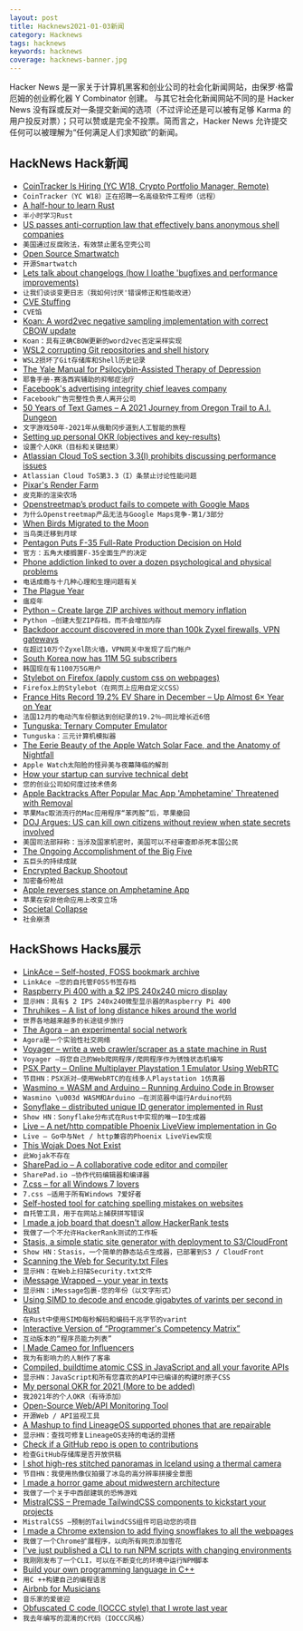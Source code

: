 ```yaml
---
layout: post
title: Hacknews2021-01-03新闻
category: Hacknews
tags: hacknews
keywords: hacknews
coverage: hacknews-banner.jpg
---
```


Hacker News 是一家关于计算机黑客和创业公司的社会化新闻网站，由保罗·格雷厄姆的创业孵化器 Y Combinator 创建。
与其它社会化新闻网站不同的是 Hacker News 没有踩或反对一条提交新闻的选项（不过评论还是可以被有足够 Karma 的用户投反对票）；只可以赞或是完全不投票。简而言之，Hacker News 允许提交任何可以被理解为“任何满足人们求知欲”的新闻。

## HackNews Hack新闻


- [CoinTracker Is Hiring (YC W18, Crypto Portfolio Manager, Remote)](https://www.cointracker.io/careers)
- `CoinTracker（YC W18）正在招聘一名高级软件工程师（远程）`
- [A half-hour to learn Rust](https://fasterthanli.me/articles/a-half-hour-to-learn-rust)
- `半小时学习Rust`
- [US passes anti-corruption law that effectively bans anonymous shell companies](https://www.independent.co.uk/news/world/americas/us-passes-historic-anti-corruption-legislation-that-effectively-bans-anonymous-shell-companies-b1781380.html)
- `美国通过反腐败法，有效禁止匿名空壳公司`
- [Open Source Smartwatch](https://www.pine64.org/pinetime/)
- `开源Smartwatch`
- [Lets talk about changelogs (how I loathe 'bugfixes and performance improvements)](https://raymii.org/s/blog/Rant_Lets_talk_about_changelogs.html)
- `让我们谈谈变更日志（我如何讨厌'错误修正和性能改进）`
- [CVE Stuffing](https://jerrygamblin.com/2020/12/17/cve-stuffing/)
- `CVE馅`
- [Koan: A word2vec negative sampling implementation with correct CBOW update](https://github.com/bloomberg/koan)
- `Koan：具有正确CBOW更新的word2vec否定采样实现`
- [WSL2 corrupting Git repositories and shell history](https://github.com/microsoft/WSL2-Linux-Kernel/issues/168)
- `WSL2损坏了Git存储库和Shell历史记录`
- [The Yale Manual for Psilocybin-Assisted Therapy of Depression](https://psyarxiv.com/u6v9y)
- `耶鲁手册-赛洛西宾辅助的抑郁症治疗`
- [Facebook's advertising integrity chief leaves company](https://www.reuters.com/article/us-facebook-executive-idUSKBN2962M6)
- `Facebook广告完整性负责人离开公司`
- [50 Years of Text Games – A 2021 Journey from Oregon Trail to A.I. Dungeon](https://if50.substack.com/p/introduction)
- `文字游戏50年-2021年从俄勒冈步道到人工智能的旅程`
- [Setting up personal OKR (objectives and key-results)](https://hackpravj.com/blog/personal-okr-2021-plan/)
- `设置个人OKR（目标和关键结果）`
- [Atlassian Cloud ToS section 3.3(I) prohibits discussing performance issues](https://www.atlassian.com/legal/cloud-terms-of-service)
- `Atlassian Cloud ToS第3.3（I）条禁止讨论性能问题`
- [Pixar's Render Farm](https://twitter.com/pixprin/status/1345146328058269696)
- `皮克斯的渲染农场`
- [Openstreetmap’s product fails to compete with Google Maps](https://bedogged.substack.com/p/the-mobile-map-app-part-i-the-void)
- `为什么Openstreetmap产品无法与Google Maps竞争-第1/3部分`
- [When Birds Migrated to the Moon](https://thereader.mitpress.mit.edu/when-birds-migrated-to-the-moon/)
- `当鸟类迁移到月球`
- [Pentagon Puts F-35 Full-Rate Production Decision on Hold](https://www.thedrive.com/the-war-zone/38507/its-official-pentagon-puts-f-35-full-rate-production-decision-on-hold)
- `官方：五角大楼搁置F-35全面生产的决定`
- [Phone addiction linked to over a dozen psychological and physical problems](https://cognitiontoday.com/phone-addiction-coping-solutions-research-statistics/)
- `电话成瘾与十几种心理和生理问题有关`
- [The Plague Year](https://www.newyorker.com/magazine/2021/01/04/the-plague-year)
- `瘟疫年`
- [Python – Create large ZIP archives without memory inflation](https://github.com/BuzonIO/zipfly#lib)
- `Python –创建大型ZIP存档，而不会增加内存`
- [Backdoor account discovered in more than 100k Zyxel firewalls, VPN gateways](https://www.zdnet.com/article/backdoor-account-discovered-in-more-than-100000-zyxel-firewalls-vpn-gateways/)
- `在超过10万个Zyxel防火墙，VPN网关中发现了后门帐户`
- [South Korea now has 11M 5G subscribers](https://www.telecomlead.com/5g/south-korea-has-11-mn-5g-subscribers-98257)
- `韩国现在有1100万5G用户`
- [Stylebot on Firefox (apply custom css on webpages)](https://addons.mozilla.org/en-US/firefox/addon/stylebot-web/)
- `Firefox上的Stylebot（在网页上应用自定义CSS）`
- [France Hits Record 19.2% EV Share in December – Up Almost 6× Year on Year](https://cleantechnica.com/2021/01/02/france-hits-record-19-2-ev-share-in-december-up-almost-6x-year-on-year/)
- `法国12月的电动汽车份额达到创纪录的19.2％–同比增长近6倍`
- [Tunguska: Ternary Computer Emulator](http://tunguska.sourceforge.net/about.html)
- `Tunguska：三元计算机模拟器`
- [The Eerie Beauty of the Apple Watch Solar Face, and the Anatomy of Nightfall](https://www.hodinkee.com/articles/the-eerie-beauty-of-the-apple-watch-solar-face-and-the-anatomy-of-nightfall)
- `Apple Watch太阳脸的怪异美与夜幕降临的解剖`
- [How your startup can survive technical debt](https://andreschweighofer.com/tech/how-your-startup-can-survive-technical-debt/)
- `您的创业公司如何度过技术债务`
- [Apple Backtracks After Popular Mac App 'Amphetamine' Threatened with Removal](https://www.macrumors.com/2021/01/02/amphetamine-app-store-removal-threat/)
- `苹果Mac取消流行的Mac应用程序“苯丙胺”后，苹果撤回`
- [DOJ Argues: US can kill own citizens without review when state secrets involved](https://www.abajournal.com/news/article/doj-lawyer-argues-us-can-kill-its-own-citizens-without-review-when-state-secrets-are-involved)
- `美国司法部辩称：当涉及国家机密时，美国可以不经审查即杀死本国公民`
- [The Ongoing Accomplishment of the Big Five](https://carcinisation.com/2020/07/04/the-ongoing-accomplishment-of-the-big-five/)
- `五巨头的持续成就`
- [Encrypted Backup Shootout](https://acha.ninja/blog/encrypted_backup_shootout/)
- `加密备份枪战`
- [Apple reverses stance on Amphetamine App](https://www.engadget.com/apple-will-not-ban-mac-app-amphetamine-from-store-224919743.html)
- `苹果在安非他命应用上改变立场`
- [Societal Collapse](https://en.wikipedia.org/wiki/Societal_collapse)
- `社会崩溃`


## HackShows Hacks展示

- [ LinkAce – Self-hosted, FOSS bookmark archive](https://www.linkace.org/)
- `LinkAce –您的自托管FOSS书签存档`
- [ Raspberry Pi 400 with a $2 IPS 240x240 micro display](https://github.com/igbit/micro-displays/blob/main/README.md)
- `显示HN：具有$ 2 IPS 240x240微型显示器的Raspberry Pi 400`
- [ Thruhikes – A list of long distance hikes around the world](https://thruhikes.net/)
- `世界各地越来越多的长途徒步旅行`
- [ The Agora – an experimental social network](http://anagora.org/node/agora)
- `Agora是一个实验性社交网络`
- [ Voyager – write a web crawler/scraper as a state machine in Rust](https://github.com/mattsse/voyager)
- `Voyager –将您自己的Web爬网程序/爬网程序作为锈蚀状态机编写`
- [ PSX Party – Online Multiplayer Playstation 1 Emulator Using WebRTC](https://psxparty.kosmi.io/?ref=hn1)
- `节目HN：PSX派对–使用WebRTC的在线多人Playstation 1仿真器`
- [ Wasmino = WASM and Arduino – Running Arduino Code in Browser](https://blog.yifangu.com/2020/12/30/wasmino-wasm-arduino-running-arduino-code-in-browser/)
- `Wasmino \u003d WASM和Arduino –在浏览器中运行Arduino代码`
- [ Sonyflake – distributed unique ID generator implemented in Rust](https://github.com/bahlo/sonyflake-rs)
- `Show HN：Sonyflake分布式在Rust中实现的唯一ID生成器`
- [ Live – A net/http compatible Phoenix LiveView implementation in Go](https://github.com/jfyne/live)
- `Live – Go中与Net / http兼容的Phoenix LiveView实现`
- [ This Wojak Does Not Exist](https://thiswojakdoesnotexist.com/)
- `此Wojak不存在`
- [ SharePad.io – A collaborative code editor and compiler](https://www.sharepad.io/)
- `SharePad.io –协作代码编辑器和编译器`
- [ 7.css – for all Windows 7 lovers](https://khang-nd.github.io/7.css)
- `7.css –适用于所有Windows 7爱好者`
- [ Self-hosted tool for catching spelling mistakes on websites](https://github.com/siteinspector/siteinspector)
- `自托管工具，用于在网站上捕获拼写错误`
- [ I made a job board that doesn't allow HackerRank tests](http://borderline.biz/careers)
- `我做了一个不允许HackerRank测试的工作板`
- [ Stasis, a simple static site generator with deployment to S3/CloudFront](https://github.com/czep/stasis)
- `Show HN：Stasis，一个简单的静态站点生成器，已部署到S3 / CloudFront`
- [ Scanning the Web for Security.txt Files](https://github.com/62726164/a-survey-of-security-dot-txt)
- `显示HN：在Web上扫描Security.txt文件`
- [ iMessage Wrapped – your year in texts](https://michael-danello.github.io/iMessageWrappedRelease/)
- `显示HN：iMessage包裹-您的年份（以文字形式）`
- [ Using SIMD to decode and encode gigabytes of varints per second in Rust](https://github.com/as-com/varint-simd)
- `在Rust中使用SIMD每秒解码和编码千兆字节的varint`
- [ Interactive Version of “Programmer's Competency Matrix”](http://cuamckuu.github.io/index.html)
- `互动版本的“程序员能力列表”`
- [ I Made Cameo for Influencers](https://collabstr.com/)
- `我为有影响力的人制作了客串`
- [ Compiled, buildtime atomic CSS in JavaScript and all your favorite APIs](https://compiledcssinjs.com/)
- `显示HN：JavaScript和所有您喜欢的API中已编译的构建时原子CSS`
- [ My personal OKR for 2021 (More to be added)](https://rohitgupta.site/OKR-2021-bebdabc9fe244142b6befc805d2e02de)
- `我2021年的个人OKR（有待添加）`
- [ Open-Source Web/API Monitoring Tool](https://github.com/berkansasmaz/ketum)
- `开源Web / API监视工具`
- [ A Mashup to find LineageOS supported phones that are repairable](https://www.sustaphones.com/)
- `显示HN：查找可修复LineageOS支持的电话的混搭`
- [ Check if a GitHub repo is open to contributions](https://merge-chance.info/)
- `检查GitHub存储库是否开放供稿`
- [ I shot high-res stitched panoramas in Iceland using a thermal camera](https://petapixel.com/2019/07/13/shooting-high-res-thermal-photos-of-iceland-to-show-nature-at-work/?q=5)
- `节目HN：我使用热像仪拍摄了冰岛的高分辨率拼接全景图`
- [ I made a horror game about midwestern architecture](https://www.youtube.com/watch?v=t4yE86prY6g)
- `我做了一个关于中西部建筑的恐怖游戏`
- [ MistralCSS – Premade TailwindCSS components to kickstart your projects](http://mistralcss.com/)
- `MistralCSS –预制的TailwindCSS组件可启动您的项目`
- [ I made a Chrome extension to add flying snowflakes to all the webpages](https://github.com/slaylines/snowflakes-extension)
- `我做了一个Chrome扩展程序，以向所有网页添加雪花`
- [ I've just published a CLI to run NPM scripts with changing environments](https://www.npmjs.com/package/dotenv-run-script)
- `我刚刚发布了一个CLI，可以在不断变化的环境中运行NPM脚本`
- [ Build your own programming language in C++](https://github.com/codr7/alang)
- `用C ++构建自己的编程语言`
- [ Airbnb for Musicians](https://noisycamp.com)
- `音乐家的爱彼迎`
- [ Obfuscated C code (IOCCC style) that I wrote last year](https://github.com/ilyakurdyukov/ioccc)
- `我去年编写的混淆的C代码（IOCCC风格）`


